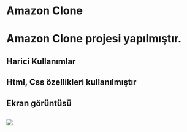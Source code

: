 <h1>Amazon Clone <h1>

Amazon Clone projesi yapılmıştır.

<h2> Harici Kullanımlar <h2>

Html, Css özellikleri kullanılmıştır

<h2> Ekran görüntüsü <h2>

![](ekran.gif)
